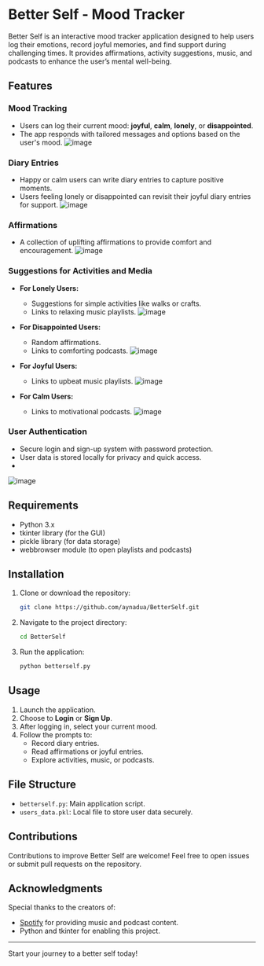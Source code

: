 # Better Self - Mood Tracker

Better Self is an interactive mood tracker application designed to help users log their emotions, record joyful memories, and find support during challenging times. It provides affirmations, activity suggestions, music, and podcasts to enhance the user’s mental well-being.

## Features

### Mood Tracking
- Users can log their current mood: **joyful**, **calm**, **lonely**, or **disappointed**.
- The app responds with tailored messages and options based on the user's mood.
 ![image](https://github.com/user-attachments/assets/79c8871e-71da-44c8-ae69-3cfdcac80ffa)

### Diary Entries
- Happy or calm users can write diary entries to capture positive moments.
- Users feeling lonely or disappointed can revisit their joyful diary entries for support.
 ![image](https://github.com/user-attachments/assets/79c8871e-71da-44c8-ae69-3cfdcac80ffa)

### Affirmations
- A collection of uplifting affirmations to provide comfort and encouragement.
 ![image](https://github.com/user-attachments/assets/79c8871e-71da-44c8-ae69-3cfdcac80ffa)

### Suggestions for Activities and Media
- **For Lonely Users:**
  - Suggestions for simple activities like walks or crafts.
  - Links to relaxing music playlists.
   ![image](https://github.com/user-attachments/assets/48a654be-0ba8-4b8c-b787-db8528d90001)

- **For Disappointed Users:**
  - Random affirmations.
  - Links to comforting podcasts.
   ![image](https://github.com/user-attachments/assets/d91c575b-b606-46ca-8ed4-e1941732f5f0)

- **For Joyful Users:**
  - Links to upbeat music playlists.
   ![image](https://github.com/user-attachments/assets/311c460d-5a04-4d1e-920f-bd3c1be0f70a)

- **For Calm Users:**
  - Links to motivational podcasts.
   ![image](https://github.com/user-attachments/assets/1f08dd88-8d17-4fe0-a226-8ac3b1a62675)


### User Authentication
- Secure login and sign-up system with password protection.
- User data is stored locally for privacy and quick access.
- 
![image](https://github.com/user-attachments/assets/392f2555-0dbf-43b5-b93d-9aa350d83a56)
## Requirements

- Python 3.x
- tkinter library (for the GUI)
- pickle library (for data storage)
- webbrowser module (to open playlists and podcasts)

## Installation

1. Clone or download the repository:
   ```bash
   git clone https://github.com/aynadua/BetterSelf.git
   ```
2. Navigate to the project directory:
   ```bash
   cd BetterSelf
   ```
3. Run the application:
   ```bash
   python betterself.py
   ```

## Usage

1. Launch the application.
2. Choose to **Login** or **Sign Up**.
3. After logging in, select your current mood.
4. Follow the prompts to:
   - Record diary entries.
   - Read affirmations or joyful entries.
   - Explore activities, music, or podcasts.

## File Structure

- `betterself.py`: Main application script.
- `users_data.pkl`: Local file to store user data securely.

## Contributions

Contributions to improve Better Self are welcome! Feel free to open issues or submit pull requests on the repository.

## Acknowledgments

Special thanks to the creators of:
- [Spotify](https://www.spotify.com) for providing music and podcast content.
- Python and tkinter for enabling this project.
---

Start your journey to a better self today!

